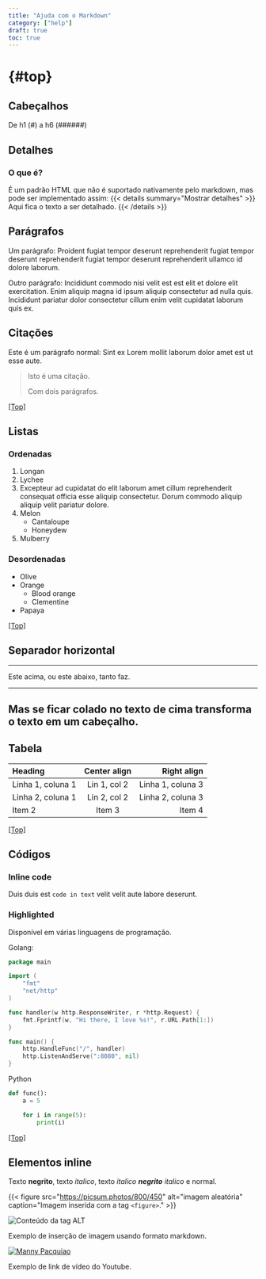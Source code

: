 ```yaml
---
title: "Ajuda com o Markdown"
category: ["help"]
draft: true
toc: true
---
```


# {#top}

## Cabeçalhos

De h1 (#) a h6 (######)

## Detalhes
### O que é?
É um padrão HTML que não é suportado nativamente pelo markdown, mas pode ser implementado assim:
{{< details summary="Mostrar detalhes" >}}
Aqui fica o texto a ser detalhado.
{{< /details >}}


## Parágrafos

Um parágrafo: Proident fugiat tempor deserunt reprehenderit fugiat tempor deserunt reprehenderit fugiat tempor deserunt reprehenderit ullamco id dolore laborum.

Outro parágrafo: Incididunt commodo nisi velit est est elit et dolore elit exercitation. Enim aliquip magna id ipsum aliquip consectetur ad nulla quis. Incididunt pariatur dolor consectetur cillum enim velit cupidatat laborum quis ex.


## Citações

Este é um parágrafo normal: Sint ex Lorem mollit laborum dolor amet est ut esse aute.

> Isto é uma citação.
>
> Com dois parágrafos.

[[Top]](#top)

## Listas

### Ordenadas

1. Longan
2. Lychee
3. Excepteur ad cupidatat do elit laborum amet cillum reprehenderit consequat officia esse aliquip consectetur.
   Dorum commodo aliquip aliquip velit pariatur dolore.
4. Melon
   - Cantaloupe
   - Honeydew
5. Mulberry

### Desordenadas

- Olive
- Orange
  - Blood orange
  - Clementine
- Papaya

[[Top]](#top)

## Separador horizontal

***
Este acima, ou este abaixo, tanto faz.

---

Mas se ficar colado no texto de cima transforma o texto em um cabeçalho.
---


## Tabela

| Heading             | Center align   | Right align      |
|:------------------- |:--------------:| ----------------:|
| Linha 1, coluna 1   | Lin 1, col 2   | Linha 1, coluna 3|
| Linha 2, coluna 1   | Lin 2, col 2   | Linha 2, coluna 3|
| Item 2              | Item 3         | Item 4           |

[[Top]](#top)

## Códigos

### Inline code

Duis duis est `code in text` velit velit aute labore deserunt.

### Highlighted

Disponível em várias linguagens de programação.

Golang:

```go
package main

import (
    "fmt"
    "net/http"
)

func handler(w http.ResponseWriter, r *http.Request) {
    fmt.Fprintf(w, "Hi there, I love %s!", r.URL.Path[1:])
}

func main() {
    http.HandleFunc("/", handler)
    http.ListenAndServe(":8080", nil)
}
```

Python

```python
def func():
    a = 5

    for i in range(5):
        print(i)
```

[[Top]](#top)

## Elementos inline

Texto **negrito**, texto *italico*, texto _italico **negrito** italico_ e normal.

{{< figure 
    src="https://picsum.photos/800/450"
    alt="imagem aleatória"
    caption="Imagem inserida com a tag `<figure>`."
    >}}
    

![Conteúdo da tag ALT](https://picsum.photos/480/400)

Exemplo de inserção de imagem usando formato markdown.


[![Manny Pacquiao](https://img.youtube.com/vi/Yn-cvrmWO00/0.jpg)](https://youtu.be/Yn-cvrmWO00)


Exemplo de link de vídeo do Youtube.
